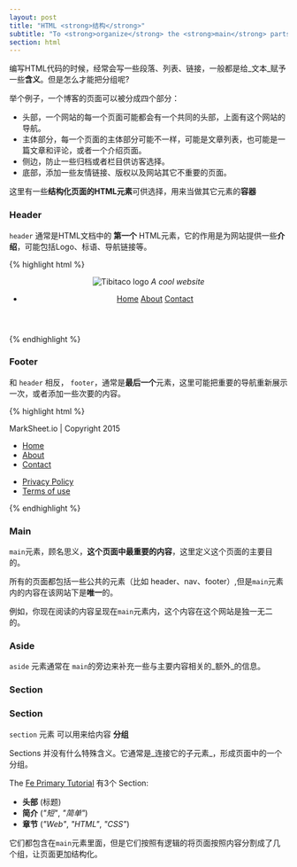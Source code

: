```yaml
---
layout: post
title: "HTML <strong>结构</strong>"
subtitle: "To <strong>organize</strong> the <strong>main</strong> parts of your webpage"
section: html
---
```



编写HTML代码的时候，经常会写一些段落、列表、链接，一般都是给_文本_赋予一些**含义**。但是怎么才能把分组呢?



举个例子，一个博客的页面可以被分成四个部分：

* 头部，一个网站的每一个页面可能都会有一个共同的头部，上面有这个网站的导航。
* 主体部分，每一个页面的主体部分可能不一样，可能是文章列表，也可能是一篇文章和评论，或者一个介绍页面。
* 侧边，防止一些归档或者栏目供访客选择。
* 底部，添加一些友情链接、版权以及网站其它不重要的页面。

这里有一些**结构化页面的HTML元素**可供选择，用来当做其它元素的**容器**


### Header

`header` 通常是HTML文档中的 **第一个** HTML元素，它的作用是为网站提供一些**介绍**，可能包括Logo、标语、导航链接等。

{% highlight html %}
<header>
  <p>
    <a>
      <img src="my-logo.jpg" alt="Tibitaco logo">
    </a>
    <em>A cool website</em>
  </p>
  <ul>
    <li>
      <a href="home.html">Home</a>
      <a href="about.html">About</a>
      <a href="contact.html">Contact</a>
    </li>
  </ul>
</header>
{% endhighlight %}

### Footer

和 `header` 相反， `footer`，通常是**最后一个**元素，这里可能把重要的导航重新展示一次，或者添加一些次要的内容。


{% highlight html %}
<footer>
  <p>MarkSheet.io | Copyright 2015</p>
  <ul>
    <li>
      <a href="home.html">Home</a>
    </li>
    <li>
      <a href="about.html">About</a>
    </li>
    <li>
      <a href="contact.html">Contact</a>
    </li>
  </ul>
  <ul>
    <li>
      <a href="privacy-policy.html">Privacy Policy</a>
    </li>
    <li>
      <a href="terms-of-use.html">Terms of use</a>
    </li>
  </ul>
</footer>
{% endhighlight %}

### Main

`main`元素，顾名思义，**这个页面中最重要的内容**，这里定义这个页面的主要目的。

所有的页面都包括一些公共的元素（比如 header、nav、footer）,但是`main`元素内的内容在该网站下是**唯一**的。

例如，你现在阅读的内容呈现在`main`元素内，这个内容在这个网站是独一无二的。

### Aside


`aside` 元素通常在 `main`的旁边来补充一些与主要内容相关的_额外_的信息。


### Section

### Section

`section` 元素 可以用来给内容 **分组**


Sections 并没有什么特殊含义。它通常是_连接它的子元素_，形成页面中的一个分组。


The [Fe Primary Tutorial](http://fe-primary-tutorial.itlutoushe.com/) 有3个 Section:

* **头部** (标题)
* **简介** (_"短"_, _"简单"_)
* **章节** (_"Web"_, _"HTML"_, _"CSS"_)

它们都包含在`main`元素里面，但是它们按照有逻辑的将页面按照内容分割成了几个组，让页面更加结构化。


